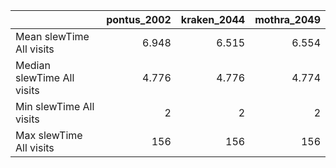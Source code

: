 |                            |   pontus_2002 |   kraken_2044 |   mothra_2049 |
|:---------------------------|--------------:|--------------:|--------------:|
| Mean slewTime All visits   |         6.948 |         6.515 |         6.554 |
| Median slewTime All visits |         4.776 |         4.776 |         4.774 |
| Min slewTime All visits    |         2     |         2     |         2     |
| Max slewTime All visits    |       156     |       156     |       156     |
